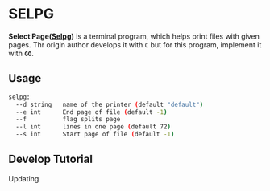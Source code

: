 # SELPG

**Select Page([Selpg](https://www.ibm.com/developerworks/cn/linux/shell/clutil/index.html))** is a terminal program, which helps print files with given pages. Thr origin author develops it with `C` but for this program, implement it with **`GO`**.

## Usage

```bash
selpg:
  --d string   name of the printer (default "default")
  --e int      End page of file (default -1)
  --f          flag splits page
  --l int      lines in one page (default 72)
  --s int      Start page of file (default -1)
```

## Develop Tutorial

Updating

<!--[Implement SELPG with GO]()-->
